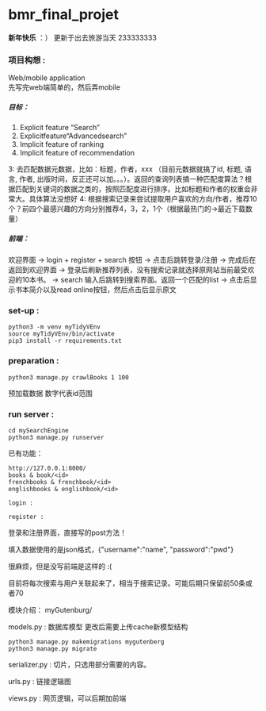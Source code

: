 # bmr_final_projet
**新年快乐** ：）
更新于出去旅游当天 233333333


### 项目构想 :

Web/mobile application <br>
先写完web端简单的，然后弄mobile

##### 目标：
1. Explicit feature “Search” 
2. Explicitfeature“Advancedsearch”
3. Implicit feature of ranking
4. Implicit feature of recommendation

3: 去匹配数据元数据，比如：标题，作者，xxx （目前元数据就搞了id, 标题, 语言, 作者, 出版时间，反正还可以加。。。）。返回的查询列表搞一种匹配度算法？根据匹配到关键词的数据之类的，按照匹配度进行排序。比如标题和作者的权重会非常大。具体算法没想好
4: 根据搜索记录来尝试提取用户喜欢的方向/作者，推荐10个？前四个最感兴趣的方向分别推荐4，3，2，1个（根据最热门的->最近下载数量）

##### 前端：
欢迎界面 -> login + register + search 按钮 
 -> 点击后跳转登录/注册 
 -> 完成后在返回到欢迎界面
 -> 登录后刷新推荐列表，没有搜索记录就选择原网站当前最受欢迎的10本书。
 -> search 输入后跳转到搜索界面。返回一个匹配的list
 -> 点击后显示书本简介以及read online按钮，然后点击后显示原文

### set-up :
```
python3 -m venv myTidyVEnv
source myTidyVEnv/bin/activate
pip3 install -r requirements.txt
```
### preparation :
```
python3 manage.py crawlBooks 1 100
```
预加载数据
数字代表id范围

### run server :
```
cd mySearchEngine
python3 manage.py runserver
```

已有功能：
```
http://127.0.0.1:8000/
books & book/<id>
frenchbooks & frenchbook/<id>
englishbooks & englishbook/<id>
```

```
login : 

register :
```
登录和注册界面，直接写的post方法！

填入数据使用的是json格式，{"username":"name", "password":"pwd"}

很麻烦，但是没写前端是这样的 :(

目前将每次搜索与用户关联起来了，相当于搜索记录。可能后期只保留前50条或者70

模块介绍：
myGutenburg/

models.py : 数据库模型
更改后需要上传cache新模型结构
```
python3 manage.py makemigrations mygutenberg
python3 manage.py migrate
```

serializer.py : 切片，只选用部分需要的内容。

urls.py : 链接逻辑图

views.py : 网页逻辑，可以后期加前端

